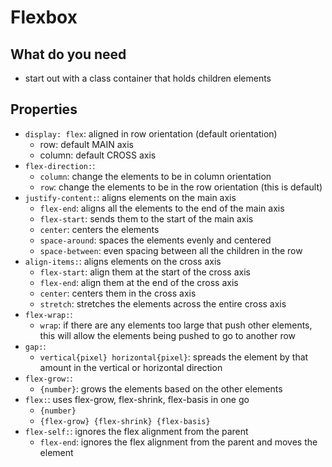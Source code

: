 # Flexbox

## What do you need

- start out with a class container that holds children elements

## Properties
- `display: flex`: aligned in row orientation (default orientation)
    - row: default MAIN axis
    - column: default CROSS axis
- `flex-direction:`:
    - `column`: change the elements to be in column orientation
    - `row`: change the elements to be in the row orientation (this is default)
- `justify-content:`: aligns elements on the main axis
    - `flex-end`: aligns all the elements to the end of the main axis
    - `flex-start`: sends them to the start of the main axis
    - `center`: centers the elements
    - `space-around`: spaces the elements evenly and centered
    - `space-between`: even spacing between all the children in the row
- `align-items:`: aligns elements on the cross axis
    - `flex-start`: align them at the start of the cross axis
    - `flex-end`: align them at the end of the cross axis
    - `center`: centers them in the cross axis
    - `stretch`: stretches the elements across the entire cross axis
- `flex-wrap:`:
    - `wrap`: if there are any elements too large that push other elements, this will allow the elements being pushed to go to another row
- `gap:`:
    - `vertical{pixel} horizontal{pixel}`: spreads the element by that amount in the vertical or horizontal direction
- `flex-grow:`:
    - `{number}`: grows the elements based on the other elements
- `flex:`: uses flex-grow, flex-shrink, flex-basis in one go
    - `{number}`
    - `{flex-grow} {flex-shrink} {flex-basis}`
- `flex-self:`: ignores the flex alignment from the parent 
    - `flex-end`: ignores the flex alignment from the parent and moves the element